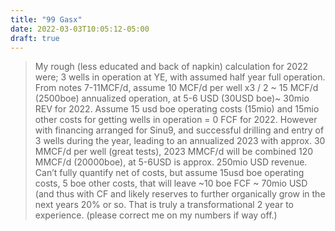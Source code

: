 ```yaml
---
title: "99 Gasx"
date: 2022-03-03T10:05:12-05:00
draft: true
---
```


<blockquote>
My rough (less educated and back of napkin) calculation for 2022 were; 3 wells in operation at YE, with assumed half year full operation. From notes 7-11MCF/d, assume 10 MCF/d per well x3 /  2 ~ 15 MCF/d (2500boe) annualized operation, at 5-6 USD (30USD boe)~ 30mio REV for 2022. Assume 15 usd  boe operating costs (15mio) and 15mio other costs for getting wells in operation = 0 FCF for 2022. However with financing arranged for Sinu9, and successful drilling and entry of 3 wells during the year, leading to an annualized 2023 with approx. 30 MMCF/d per well (great tests), 2023 MMCF/d will be combined 120 MMCF/d (20000boe), at 5-6USD is approx. 250mio USD revenue.  Can’t fully quantify net of costs, but assume 15usd boe operating costs, 5 boe other costs, that will leave ~10 boe FCF ~ 70mio USD (and thus with CF and likely reserves to further organically grow in the next years 20% or so. That is truly a transformational 2 year to experience.  (please correct me on my numbers if way off.)
</blockquote>